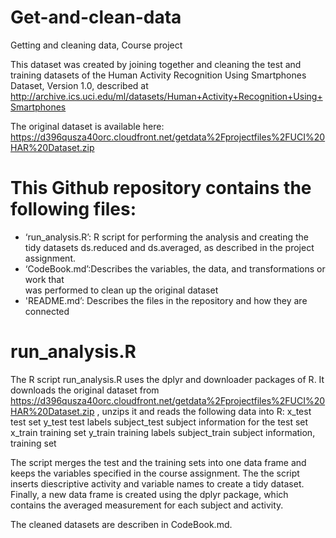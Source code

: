 # Get-and-clean-data
Getting and cleaning data, Course project

This dataset was created by joining together and cleaning the test and training datasets of the 
Human Activity Recognition Using Smartphones Dataset, Version 1.0, described at 
http://archive.ics.uci.edu/ml/datasets/Human+Activity+Recognition+Using+Smartphones

The original dataset is available here:
https://d396qusza40orc.cloudfront.net/getdata%2Fprojectfiles%2FUCI%20HAR%20Dataset.zip

This Github repository contains the following files:
====================================================
- ‘run_analysis.R’: R script for performing the analysis and creating the tidy datasets
   ds.reduced and ds.averaged, as described in the project assignment.
- ‘CodeBook.md’:Describes the variables, the data, and transformations or work that        
   was performed to clean up the original dataset  
- 'README.md’: Describes the files in the repository and how they are connected

run_analysis.R
==============
The R script run_analysis.R uses the dplyr and downloader packages of R. It downloads the original dataset from 
https://d396qusza40orc.cloudfront.net/getdata%2Fprojectfiles%2FUCI%20HAR%20Dataset.zip , 
unzips it and reads the following data into R:
x_test         test set
y_test         test labels
subject_test   subject information for the test set
x_train        training set
y_train        training labels
subject_train  subject information, training set

The script merges the test and the training sets into one data frame and keeps the variables specified in the
course assignment. The the script inserts diescriptive activity and variable names to create a tidy dataset.
Finally, a new data frame is created using the dplyr package, which contains the averaged measurement for each
subject and activity. 

The cleaned datasets are describen in CodeBook.md.
